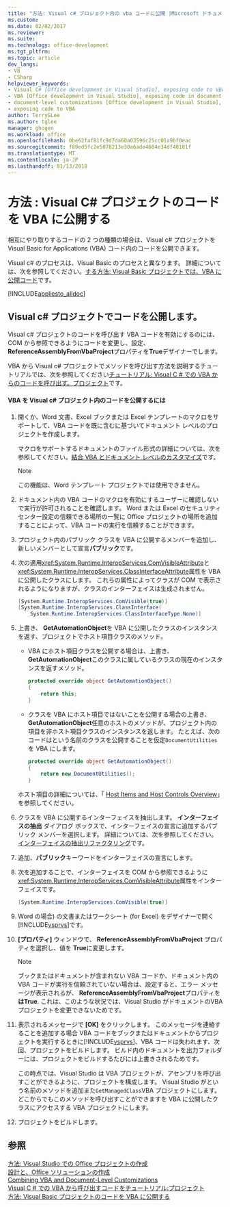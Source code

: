 ```yaml
---
title: "方法: Visual c# プロジェクト内の vba コードに公開 |Microsoft ドキュメント"
ms.custom: 
ms.date: 02/02/2017
ms.reviewer: 
ms.suite: 
ms.technology: office-development
ms.tgt_pltfrm: 
ms.topic: article
dev_langs:
- VB
- CSharp
helpviewer_keywords:
- Visual C# [Office development in Visual Studio], exposing code to VBA
- VBA [Office development in Visual Studio], exposing code in document-level customizations
- document-level customizations [Office development in Visual Studio], exposing code
- exposing code to VBA
author: TerryGLee
ms.author: tglee
manager: ghogen
ms.workload: office
ms.openlocfilehash: 0be62faf81fc9d7da60a03596c25cc01a9bf0eac
ms.sourcegitcommit: f89ed5fc2e5078213e30a6ade4604e34df48181f
ms.translationtype: MT
ms.contentlocale: ja-JP
ms.lasthandoff: 01/13/2018
---
```

# <a name="how-to-expose-code-to-vba-in-a-visual-c-project"></a>方法 : Visual C# プロジェクトのコードを VBA に公開する
  相互にやり取りするコードの 2 つの種類の場合は、Visual c# プロジェクトを Visual Basic for Applications (VBA) コード内のコードを公開できます。  
  
 Visual c# のプロセスは、Visual Basic のプロセスと異なります。 詳細については、次を参照してください。[する方法: Visual Basic プロジェクトでは、VBA に公開コード](../vsto/how-to-expose-code-to-vba-in-a-visual-basic-project.md)です。  
  
 [!INCLUDE[appliesto_alldoc](../vsto/includes/appliesto-alldoc-md.md)]  
  
## <a name="exposing-code-in-a-visual-c-project"></a>Visual c# プロジェクトでコードを公開します。  
 Visual c# プロジェクトのコードを呼び出す VBA コードを有効にするのには、COM から参照できるようにコードを変更し、設定、 **ReferenceAssemblyFromVbaProject**プロパティを**True**デザイナーでします。  
  
 VBA から Visual c# プロジェクトでメソッドを呼び出す方法を説明するチュートリアルでは、次を参照してください[チュートリアル: Visual C &#35; での VBA からのコードを呼び出す。プロジェクト](../vsto/walkthrough-calling-code-from-vba-in-a-visual-csharp-project.md)です。  
  
#### <a name="to-expose-code-in-a-visual-c-project-to-vba"></a>VBA を Visual c# プロジェクト内のコードを公開するには  
  
1.  開くか、Word 文書、Excel ブックまたは Excel テンプレートのマクロをサポートして、VBA コードを既に含むに基づいてドキュメント レベルのプロジェクトを作成します。  
  
     マクロをサポートするドキュメントのファイル形式の詳細については、次を参照してください。[結合 VBA とドキュメント レベルのカスタマイズ](../vsto/combining-vba-and-document-level-customizations.md)です。  
  
    > [!NOTE]  
    >  この機能は、Word テンプレート プロジェクトでは使用できません。  
  
2.  ドキュメント内の VBA コードのマクロを有効にするユーザーに確認しないで実行が許可されることを確認します。 Word または Excel のセキュリティ センター設定の信頼できる場所の一覧に Office プロジェクトの場所を追加することによって、VBA コードの実行を信頼することができます。  
  
3.  プロジェクト内のパブリック クラスを VBA に公開するメンバーを追加し、新しいメンバーとして宣言**パブリック**です。  
  
4.  次の適用<xref:System.Runtime.InteropServices.ComVisibleAttribute>と<xref:System.Runtime.InteropServices.ClassInterfaceAttribute>属性を VBA に公開したクラスにします。 これらの属性によってクラスが COM で表示されるようになりますが、クラスのインターフェイスは生成されません。  
  
    ```csharp  
    [System.Runtime.InteropServices.ComVisible(true)]  
    [System.Runtime.InteropServices.ClassInterface(  
        System.Runtime.InteropServices.ClassInterfaceType.None)]  
    ```  
  
5.  上書き、 **GetAutomationObject**を VBA に公開したクラスのインスタンスを返す、プロジェクトでホスト項目クラスのメソッド。  
  
    -   VBA にホスト項目クラスを公開する場合は、上書き、 **GetAutomationObject**このクラスに属しているクラスの現在のインスタンスを返すメソッド。  
  
        ```csharp  
        protected override object GetAutomationObject()  
        {  
            return this;  
        }  
        ```  
  
    -   クラスを VBA にホスト項目ではないことを公開する場合の上書き、 **GetAutomationObject**任意のホストのメソッドが、プロジェクト内の項目を非ホスト項目クラスのインスタンスを返します。 たとえば、次のコードはという名前のクラスを公開することを仮定`DocumentUtilities`を VBA にします。  
  
        ```csharp  
        protected override object GetAutomationObject()  
        {  
            return new DocumentUtilities();  
        }  
        ```  
  
     ホスト項目の詳細については、「 [Host Items and Host Controls Overview](../vsto/host-items-and-host-controls-overview.md)」を参照してください。  
  
6.  クラスを VBA に公開するインターフェイスを抽出します。 **インターフェイスの抽出** ダイアログ ボックスで、インターフェイスの宣言に追加するパブリック メンバーを選択します。 詳細については、次を参照してください。[インターフェイスの抽出リファクタリング](../ide/reference/extract-interface-csharp.md)です。
  
7.  追加、**パブリック**キーワードをインターフェイスの宣言にします。  
  
8.  次を追加することで、インターフェイスを COM から参照できるように<xref:System.Runtime.InteropServices.ComVisibleAttribute>属性をインターフェイスです。  
  
    ```csharp  
    [System.Runtime.InteropServices.ComVisible(true)]  
    ```  
  
9. Word の場合) の文書またはワークシート (for Excel) をデザイナーで開く[!INCLUDE[vsprvs](../sharepoint/includes/vsprvs-md.md)]です。  
  
10. **[プロパティ]** ウィンドウで、 **ReferenceAssemblyFromVbaProject** プロパティを選択し、値を **True**に変更します。  
  
    > [!NOTE]  
    >  ブックまたはドキュメントが含まれない VBA コードか、ドキュメント内の VBA コードが実行を信頼されていない場合は、設定すると、エラー メッセージが表示されるが、 **ReferenceAssemblyFromVbaProject**プロパティを**はTrue**. これは、このような状況では、Visual Studio がドキュメントのVBA プロジェクトを変更できないためです。  
  
11. 表示されるメッセージで **[OK]** をクリックします。 このメッセージを連絡することを追加する場合 VBA コードをブックまたはドキュメントからプロジェクトを実行するときに[!INCLUDE[vsprvs](../sharepoint/includes/vsprvs-md.md)]、VBA コードは失われます、次回、プロジェクトをビルドします。 ビルド内のドキュメントを出力フォルダーには、プロジェクトをビルドするたびには上書きされるためです。  
  
     この時点では、Visual Studio は VBA プロジェクトが、アセンブリを呼び出すことができるように、プロジェクトを構成します。 Visual Studio がという名前のメソッドを追加また`GetManagedClass`VBA プロジェクトにします。 どこからでもこのメソッドを呼び出すことができますを VBA に公開したクラスにアクセスする VBA プロジェクトにします。  
  
12. プロジェクトをビルドします。  
  
## <a name="see-also"></a>参照  
 [方法: Visual Studio での Office プロジェクトの作成](../vsto/how-to-create-office-projects-in-visual-studio.md)   
 [設計と、Office ソリューションの作成](../vsto/designing-and-creating-office-solutions.md)   
 [Combining VBA and Document-Level Customizations](../vsto/combining-vba-and-document-level-customizations.md)   
 [Visual C &#35; での VBA から呼び出すコードをチュートリアル:プロジェクト](../vsto/walkthrough-calling-code-from-vba-in-a-visual-csharp-project.md)   
 [方法: Visual Basic プロジェクトのコードを VBA に公開する](../vsto/how-to-expose-code-to-vba-in-a-visual-basic-project.md)  
  
  